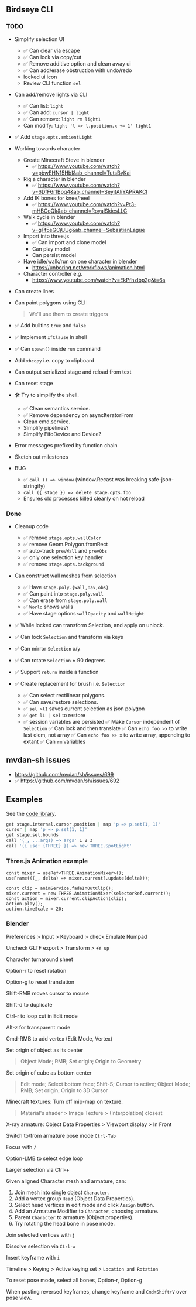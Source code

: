 ## Birdseye CLI

### TODO

- Simplify selection UI
   - ✅ Can clear via escape
   - ✅ Can lock via copy/cut
   - ✅ Remove additive option and clean away ui
   - ✅ Can add/erase obstruction with undo/redo
   - locked ui icon
   - Review CLI function `sel`

- Can add/remove lights via CLI
   - ✅ Can list: `light`
   - ✅ Can add: `cursor | light`
   - ✅ Can remove: `light rm light1`
   - Can modify: `light 'l => l.position.x += 1' light1`
- ✅ Add `stage.opts.ambientLight`

- Working towards character
   - Create Minecraft Steve in blender
      - ✅ https://www.youtube.com/watch?v=pbwEHN15HbI&ab_channel=TutsByKai
   - Rig a character in blender
      - ✅ https://www.youtube.com/watch?v=6DfF6r1Bpq4&ab_channel=SeyitAliYAPRAKCI
   - Add IK bones for knee/heel
      - ✅ https://www.youtube.com/watch?v=Pt3-mHBCoQk&ab_channel=RoyalSkiesLLC
   - Walk cycle in blender
      - ✅ https://www.youtube.com/watch?v=gFf5eGCjUUg&ab_channel=SebastianLague
   - Import into three.js
      - ✅ Can import and clone model
      - Can play model
      - Can persist model
   - Have idle/walk/run on one character in blender
      - https://unboring.net/workflows/animation.html
   - Character controller e.g.
      - https://www.youtube.com/watch?v=EkPfhzIbp2g&t=6s

- Can create lines
- Can paint polygons using CLI
   > We'll use them to create triggers

- ✅ Add builtins `true` and `false`
- ✅ Implement `IfClause` in shell
- ✅ Can `spawn()` inside `run` command
- Add `xbcopy` i.e. copy to clipboard
- Can output serialized stage and reload from text
- Can reset stage


- 🛠 Try to simplify the shell.
   - ✅ Clean semantics.service.
   - ✅ Remove dependency on asyncIteratorFrom
   - Clean cmd.service.
   - Simplify pipelines?
   - Simplify FifoDevice and Device?

- Error messages prefixed by function chain
- Sketch out milestones

- BUG
   - ✅ `call () => window` (window.Recast was breaking safe-json-stringify)
   - `call ({ stage }) => delete stage.opts.foo`
   - Ensures old processes killed cleanly on hot reload

### Done

- Cleanup code
   - ✅ remove `stage.opts.wallColor`
   - ✅ remove Geom.Polygon.fromRect
   - ✅ auto-track `prevWall` and `prevObs`
   - ✅ only one selection key handler
   - ✅ remove `stage.opts.background`

- Can construct wall meshes from selection
   - ✅ Have `stage.poly.{wall,nav,obs}`
   - ✅ Can paint into `stage.poly.wall`
   - ✅ Can erase from `stage.poly.wall`
   - ✅ `World` shows walls
   - ✅ Have stage options `wallOpacity` and `wallHeight`

- ✅ While locked can transform Selection, and apply on unlock.
- ✅ Can lock `Selection` and transform via keys
- ✅ Can mirror `Selection` x/y
- ✅ Can rotate `Selection` ± 90 degrees
- ✅ Support `return` inside a function
- ✅ Create replacement for brush i.e. `Selection`
  - ✅ Can select rectilinear polygons.
  - ✅ Can save/restore selections.
   - ✅ `sel >l1` saves current selection as json polygon
   - ✅ `get l1 | sel` to restore
   - ✅ session variables are persisted
✅ Make `Cursor` independent of `Selection`
✅ Can lock and then translate
✅ Can `echo foo >x` to write last elem, not array
✅ Can `echo foo >> x` to write array, appending to extant
✅ Can `rm` variables

## mvdan-sh issues

- https://github.com/mvdan/sh/issues/699
- ✅ https://github.com/mvdan/sh/issues/692


## Examples

See the [code library](model/sh/code-library.ts).

```sh
get stage.internal.cursor.position | map 'p => p.set(1, 1)'
cursor | map 'p => p.set(1, 1)'
get stage.sel.bounds
call '(_, ...args) => args' 1 2 3
call '({ use: {THREE} }) => new THREE.SpotLight'
```

### Three.js Animation example

```tsx
const mixer = useRef<THREE.AnimationMixer>();
useFrame(((_, delta) => mixer.current?.update(delta)));

const clip = animService.fadeInOutClip();
mixer.current = new THREE.AnimationMixer(selectorRef.current!);
const action = mixer.current.clipAction(clip);
action.play();
action.timeScale = 20;
```

### Blender

Preferences > Input > Keyboard > check Emulate Numpad

Uncheck GLTF export > Transform > `+Y up`

Character turnaround sheet

Option-r to reset rotation

Option-g to reset translation

Shift-RMB moves cursor to mouse

Shift-d to duplicate

Ctrl-r to loop cut in Edit mode

Alt-z for transparent mode

Cmd-RMB to add vertex (Edit Mode, Vertex)

Set origin of object as its center
> Object Mode; RMB; Set origin; Origin to Geometry

Set origin of cube as bottom center
> Edit mode; Select bottom face; Shift-S; Cursor to active; Object Mode; RMB; Set origin; Origin to 3D Cursor

Minecraft textures: Turn off mip-map on texture.
> Material's shader > Image Texture > (Interpolation) closest

X-ray armature: Object Data Properties > Viewport display > In Front

Switch to/from armature pose mode `Ctrl-Tab`

Focus with `/`

Option-LMB to select edge loop

Larger selection via Ctrl-+

Given aligned Character mesh and armature, can:
1. Join mesh into single object `Character`.
2. Add a vertex group `Head` (Object Data Properties).
3. Select head vertices in edit mode and click `Assign` button.
4. Add an Armature Modifier to `Character`, choosing armature.
5. Parent `Character` to armature (Object properties).
6. Try rotating the head bone in pose mode.

Join selected vertices with `j`

Dissolve selection via `Ctrl-x`

Insert keyframe with `i`

Timeline > Keying > Active keying set > `Location and Rotation`

To reset pose mode, select all bones, Option-r, Option-g

When pasting reversed keyframes, change keyframe and `Cmd+Shift+V` over pose view.